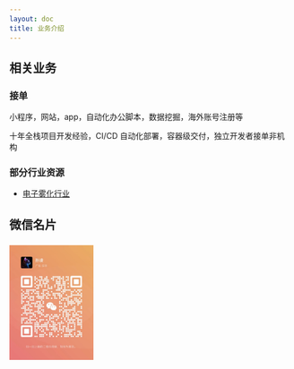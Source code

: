 ```yaml
---
layout: doc
title: 业务介绍
---
```


## 相关业务

### 接单
<p>小程序，网站，app，自动化办公脚本，数据挖掘，海外账号注册等</p>
<p>十年全栈项目开发经验，CI/CD 自动化部署，容器级交付，独立开发者接单非机构</p>

### 部分行业资源
- [电子雾化行业](https://amusi755.com/?page_id=238)


## 微信名片
<img src="/微信名片.jpg" alt="微信名片" style="zoom:20%; margin-top: 2em;" />
